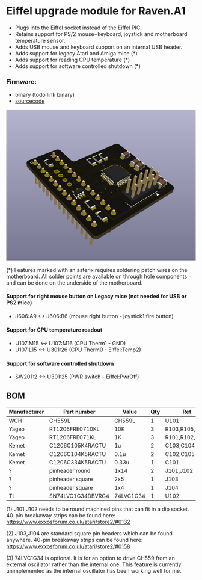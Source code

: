 
# Eiffel upgrade module for Raven.A1

- Plugs into the Eiffel socket instead of the Eiffel PIC.
- Retains support for PS/2 mouse+keyboard, joystick and motherboard temperature sensor.
- Adds USB mouse and keyboard support on an internal USB header.
- Adds support for legacy Atari and Amiga mice (*)
- Adds support for reading CPU temperature (*)
- Adds support for software controlled shutdown (*)

### Firmware:
* binary (todo link binary)
* [sourcecode](../../../../fw/ckbd/) 


![Alt text](ckbd.png?raw=true "")

(*) Features marked with an asterix requires soldering patch wires on the motherboard.
All solder points are available on through hole components and can be done on the underside of the motherboard.

#### Support for right mouse button on Legacy mice (not needed for USB or PS2 mice)
- J606:A9  <-> J606:B6 (mouse right button - joystick1 fire button)
#### Support for CPU temperature readout
- U107:M15 <-> U107:M16 (CPU Therm1 - GND)
- U107:L15 <-> U301:26 (CPU Therm0 - Eiffel:Temp2)
#### Support for software controlled shutdown
- SW201:2 <-> U301:25 (PWR switch - Eiffel:PwrOff)




## BOM

| Manufacturer  | Part number       | Value     | Qty | Ref               | Note |
|---------------|-------------------|-----------|-----|-------------------|------|
| WCH           | CH559L            | CH559L    | 1   | U101              |      |
| Yageo         | RT1206FRE0710KL   | 10K       | 3   | R103,R105,R106    |      |
| Yageo         | RT1206FRE071KL    | 1K        | 3   | R101,R102,R104    |      |
| Kemet         | C1206C105K4RACTU  | 1u        | 2   | C103,C104         |      |
| Kemet         | C1206C104K5RACTU  | 0.1u      | 2   | C102,C105         |      |
| Kemet         | C1206C334K5RACTU  | 0.33u     | 1   | C101              |      |
| ?             | pinheader round   | 1x14      | 2   | J101,J102         | (1)  |
| ?             | pinheader square  | 2x5       | 1   | J103              | (2)  |
| ?             | pinheader square  | 1x4       | 1   | J104              | (2)  |
| TI            | SN74LVC1G34DBVRG4 | 74LVC1G34 | 1   | U102              | (3)  |


(1) J101,J102 needs to be round machined pins that can fit in a dip socket.
40-pin breakaway strips can be found here:
https://www.exxosforum.co.uk/atari/store2/#0132

(2) J103,J104 are standard square pin headers which can be found anywhere.
40-pin breakaway strips can be found here:
https://www.exxosforum.co.uk/atari/store2/#0158

(3) 74LVC1G34 is optional.
It is for an option to drive CH559 from an external oscillator rather than the internal one.
This feature is currently unimplemented as the internal oscillator has been working well for me.
